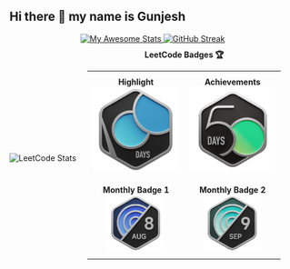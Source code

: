 ## Hi there 👋 my name is Gunjesh

<div align="center">

  <!-- GitHub Stats -->
  <a href="https://git.io/awesome-stats-card">
    <img src="https://awesome-github-stats.azurewebsites.net/user-stats/gunjesh843?cardType=github&theme=github-dark&preferLogin=false&Background=00000000&Border=00000000" alt="My Awesome Stats" />
  </a>

  <!-- GitHub Streak -->
  <a href="https://git.io/streak-stats">
    <img src="https://github-readme-streak-stats.herokuapp.com?user=gunjesh843&theme=transparent&hide_border=true" alt="GitHub Streak" />
  </a>

  <!-- LeetCode Stats and Badges Side by Side -->
  <div style="display: flex; justify-content: left; align-items: center; margin-top: 10px;">
    <div>
      <img src="https://leetcard.jacoblin.cool/gunjesh843?theme=dark&font=Fenix&ext=heatmap" alt="LeetCode Stats" />
    </div>
    <div style="margin-left: 20px;">
      <strong>LeetCode Badges 🏆</strong><br>
      <table>
        <tr>
          <td style="text-align: center; padding: 10px;">
            <strong>Highlight</strong><br>
            <img src="2024-100.gif" width="150" alt="Highlight Badge" />
          </td>
          <td style="text-align: center; padding: 10px;">
            <strong>Achievements</strong><br>
            <img src="2024-50.gif" width="150" alt="Achievement Badge 1" /><br>
            <!-- Add more achievement badges as needed -->
          </td>
        </tr>
        <tr>
          <td style="text-align: center; padding: 10px;">
            <strong>Monthly Badge 1</strong><br>
            <img src="2024-08.gif" width="100" alt="Monthly Badge 1" />
          </td>
          <td style="text-align: center; padding: 10px;">
            <strong>Monthly Badge 2</strong><br>
            <img src="2024-09.gif" width="100" alt="Monthly Badge 2" />
          </td>
        </tr>
      </table>
    </div>
  </div>

</div>
